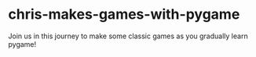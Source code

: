 # chris-makes-games-with-pygame
Join us in this journey to make some classic games as you gradually learn pygame!
